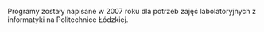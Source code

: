 Programy zostały napisane w 2007 roku dla potrzeb zajęć labolatoryjnych z informatyki na Politechnice Łódzkiej.
